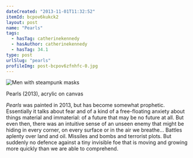 ```yaml
---
dateCreated: "2013-11-01T11:32:52"
itemId: bcpov6kukck2
layout: post
name: "Pearls"
tags:
  - hasTag: catherinekennedy
  - hasAuthor: catherinekennedy
  - hasTag: 34.1
type: post
urlSlug: "pearls"
profileImg: post-bcpov6zfnhfc-0.jpg
---
```


![Men with steampunk masks](../images/post-bcpov6zfnhfc-0.jpg)
<div class="caption"><span>Pearls (2013), acrylic on canvas</span></div>

*Pearls* was painted in 2013, but has become somewhat prophetic. Essentially it talks about fear and of a kind of a free-floating anxiety about things material and immaterial: of a future that may be no future at all. But even then, there was an intuitive sense of an unseen enemy that might be hiding in every corner, on every surface or in the air we breathe… Battles aplenty over land and oil. Missiles and bombs and terrorist plots. But suddenly no defence against a tiny invisible foe that is moving and growing more quickly than we are able to comprehend. 












 




